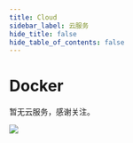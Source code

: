 ```yaml
---
title: Cloud
sidebar_label: 云服务
hide_title: false
hide_table_of_contents: false
---
```


# Docker

暂无云服务，感谢关注。

![](https://ossrs.net/gif/v1/sls.gif?site=ossrs.net&path=/lts/doc/zh/v6/cloud)
